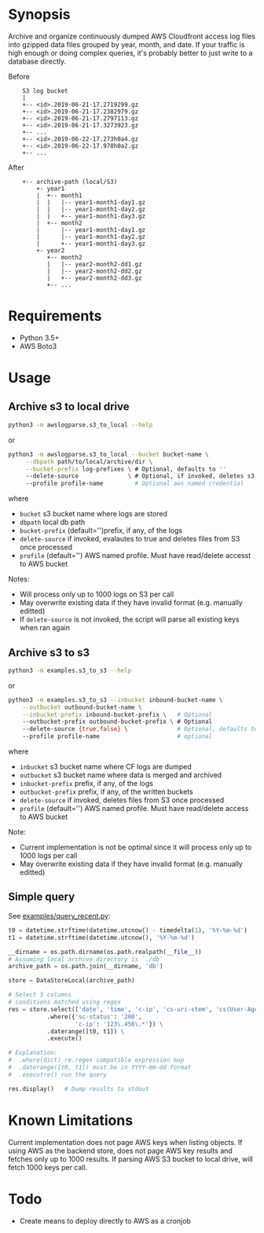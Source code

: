 # Synopsis

Archive and organize continuously dumped AWS Cloudfront access log
files into gzipped data files grouped by year, month, and date. If
your traffic is high enough or doing complex queries, it's probably
better to just write to a database directly.


Before

```text
    S3 log bucket
    |
    +-- <id>.2019-06-21-17.2719299.gz
    +-- <id>.2019-06-21-17.2382979.gz
    +-- <id>.2019-06-21-17.2797113.gz
    +-- <id>.2019-06-21-17.3273923.gz
    +-- ...
    +-- <id>.2019-06-22-17.273h0a4.gz
    +-- <id>.2019-06-22-17.978h0a2.gz
    +-- ...
```

After

```text
    +-- archive-path (local/S3)
        +- year1
        |  +-- month1
        |  |   |-- year1-month1-day1.gz
        |  |   |-- year1-month1-day2.gz
        |  |   +-- year1-month1-day3.gz
        |  +-- month2
        |      |-- year1-month1-day1.gz
        |      |-- year1-month1-day2.gz
        |      +-- year1-month1-day3.gz
        +- year2
           +-- month2
           |   |-- year2-month2-dd1.gz
           |   |-- year2-month2-dd2.gz
           |   +-- year2-month2-dd3.gz
           +-- ...
```

# Requirements

- Python 3.5+
- AWS Boto3

# Usage

## Archive s3 to local drive

```bash
python3 -m awslogparse.s3_to_local --help
```

or

```bash
python3 -m awslogparse.s3_to_local --bucket bucket-name \
     --dbpath path/to/local/archive/dir \
     --bucket-prefix log-prefixes \ # Optional, defaults to ''
     --delete-source              \ # Optional, if invoked, deletes s3 content
     --profile profile-name         # Optional aws named credential
```

where
- `bucket` s3 bucket name where logs are stored
- `dbpath` local db path
- `bucket-prefix` (default='')prefix, if any, of the logs
- `delete-source` if invoked, evalautes to true and deletes files
                  from S3 once processed
- `profile` (default='') AWS named profile. Must have read/delete
            accesst to AWS bucket

Notes:
- Will process only up to 1000 logs on S3 per call
- May overwrite existing data if they have invalid format
  (e.g. manually editted)
- If `delete-source` is not invoked, the script will parse all
  existing keys when ran again


## Archive s3 to s3

```bash
python3 -m examples.s3_to_s3 --help
```
or

```bash
python3 -m examples.s3_to_s3 --inbucket inbound-bucket-name \
    --outbucket outbound-bucket-name \
    --inbucket-prefix inbound-bucket-prefix \   # Optional
    --outbucket-prefix outbound-bucket-prefix \ # Optional
    --delete-source {true,false} \              # Optional, defaults to 'false'
    --profile profile-name                      # optional
```

where
- `inbucket` s3 bucket name where CF logs are dumped
- `outbucket` s3 bucket name where data is merged and archived
- `inbucket-prefix` prefix, if any, of the logs
- `outbucket-prefix` prefix, if any, of the written buckets
- `delete-source` if invoked, deletes files from S3 once processed
- `profile` (default='') AWS named profile. Must have read/delete
            access to AWS bucket

Note:
- Current implementation is not be optimal since it will process only
  up to 1000 logs per call
- May overwrite existing data if they have invalid format
  (e.g. manually editted)

## Simple query

See [examples/query_recent.py](examples/query_recent.py):

```python
t0 = datetime.strftime(datetime.utcnow() - timedelta(1), '%Y-%m-%d')
t1 = datetime.strftime(datetime.utcnow(), '%Y-%m-%d')

__dirname = os.path.dirname(os.path.realpath(__file__))
# Assuming local archive directory is `./db`
archive_path = os.path.join(__dirname, 'db')

store = DataStoreLocal(archive_path)

# Select 5 columns
# conditions matched using regex
res = store.select(['date', 'time', 'c-ip', 'cs-uri-stem', 'cs(User-Agent)']) \
           .where({'sc-status': '200',
                   'c-ip': '123\.456\.*'}) \
           .daterange([t0, t1]) \
           .execute()

# Explanation:
#  .where(dict) re.regex compatible expression map
#  .daterange([t0, t1]) must be in YYYY-mm-dd format
#  .executre() run the query

res.display()   # Dump results to stdout
```

# Known Limitations

Current implementation does not page AWS keys when listing objects. If
using AWS as the backend store, does not page AWS key results and
fetches only up to 1000 results. If parsing AWS S3 bucket to local
drive, will fetch 1000 keys per call.

# Todo

- Create means to deploy directly to AWS as a cronjob
